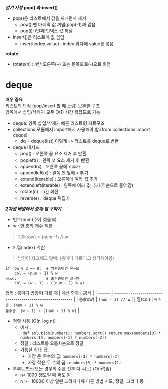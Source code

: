 ***암기 사항***
****pop() 과 insert()****
- pop()은 리스트에서 값을 꺼내면서 제거
    - pop():맨 마지막 값 꺼냄(pop(-1)과 같음
    - pop(i): i번쨰 인덱스 값 꺼냄
- insert()은 리스트에 값 삽입
    - insert(index,value) : index 위치에 value를 넣음
 
**rotate**
- rotate(n) : n칸 오른쪽(+) 또는 왼쪾으로(-)으로 회전

 # deque #
**매우 중요**</br>
리스트의 단점 (pop/insert 할 떄 느림) 보완한 구조</br>
양쪽에서 삽입/삭제가 모두 O(1) 시간 복잡도로 가능
- deque: 양쪽 삽입/삭제가 빠른 리스트형 자료구조
- collections 모듈에서 import해서 사용해야 함.(from collections import deque)
    - dq = deque(list) 이렇게 -> 리스트를 deque로 변환
- deque 매서드
    - pop() : 오른쪽 끝 요소 제거 후 반환
    - popleft() : 왼쪽 첫 요소 제거 후 반환
    - append(x) : 오른쪽 끝에 x 추가
    - appendleft(x) : 왼쪽 맨 앞에 x 추가
    - extend(iterable) : 오른쪽에 여러 값 추가
    - extendleft(iterable) : 왼쪽에 여러 값 추가(역순으로 들어감)
    - rotate(n) : n칸 회전
    - reverse() : deque 뒤집기
        
***2차원 배열에서 층과 열 구하기***
- 번호(num)주어 졌을 떄:</br>
- w : 한 층의 개수 제한</br>
> 1.층(row) = (num -1) // w </br>

- 2.열(index) 계산</br>
>방향이 지그재그 일때: (층마다 다르다고 생각해야함)
>
```
if row % 2 == 0:  # 짝수층이면 왼→오
    col = (num - 1) % w
else:             # 홀수층이면 오→왼
    col = (w - 1) - ((num - 1) % w)
```
정리 : 층마다 방향이 다를 때
| 계산 항목  | 공식                                                        |
| ------ | --------------------------------------------------------- |
| 층(row) | `(num - 1) // w`                                          |
| 열(col) | `짝수층: (num - 1) % w`<br> `홀수층: (w - 1) - ((num - 1) % w)` |


- 정렬 사용 (O(n log n))
    - 예시 : </br>
  ` def solution(numbers):
    numbers.sort()
    return max(numbers[0] * numbers[1], numbers[-1] * numbers[-2])`
    - 정렬 : 리스트를 오름차순으로 정렬
    - 가능한 최대 곱:
        - 가장 큰 두수의 곱: `numbers[-1] * numbers[-2]`
        - 가장 작은 두 수의 곱 : `numbers[0] * numbers[1]`
- 부루트포스(모든 경우의 수를 전부 다 시도) (O(n²)임)
    - n< 1000 정도일 때 써도 됨
    - n >= 10000 이상 일땐 느려지니까 다른 방법 시도, 정렬, 그리디 등
